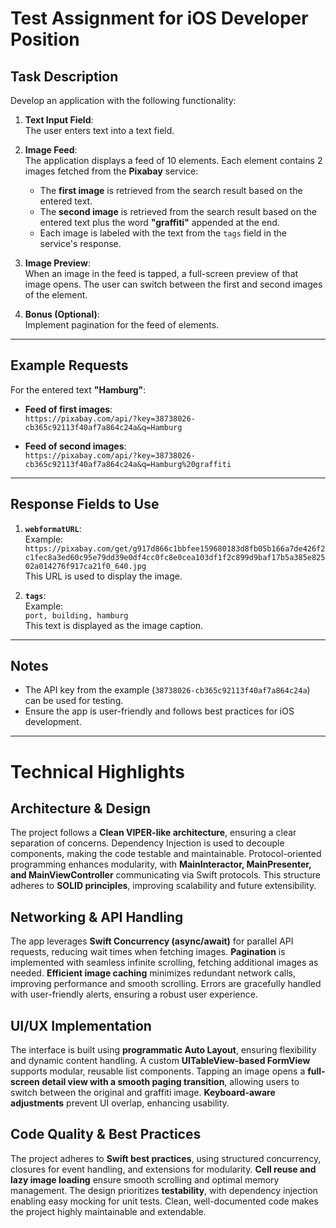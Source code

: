 # Test Assignment for iOS Developer Position

## Task Description

Develop an application with the following functionality:

1. **Text Input Field**:  
   The user enters text into a text field.

2. **Image Feed**:  
   The application displays a feed of 10 elements. Each element contains 2 images fetched from the **Pixabay** service:
   - The **first image** is retrieved from the search result based on the entered text.
   - The **second image** is retrieved from the search result based on the entered text plus the word **"graffiti"** appended at the end.
   - Each image is labeled with the text from the `tags` field in the service's response.

3. **Image Preview**:  
   When an image in the feed is tapped, a full-screen preview of that image opens. The user can switch between the first and second images of the element.

4. **Bonus (Optional)**:  
   Implement pagination for the feed of elements.

---

## Example Requests

For the entered text **"Hamburg"**:

- **Feed of first images**:  
  `https://pixabay.com/api/?key=38738026-cb365c92113f40af7a864c24a&q=Hamburg`

- **Feed of second images**:  
  `https://pixabay.com/api/?key=38738026-cb365c92113f40af7a864c24a&q=Hamburg%20graffiti`

---

## Response Fields to Use

1. **`webformatURL`**:  
   Example:  
   `https://pixabay.com/get/g917d866c1bbfee159680183d8fb05b166a7de426f2c1fec8a3ed60c95e79dd39e0df4cc0fc8e0cea103df1f2c899d9baf17b5a385e82502a014276f917ca21f0_640.jpg`  
   This URL is used to display the image.

2. **`tags`**:  
   Example:  
   `port, building, hamburg`  
   This text is displayed as the image caption.

---

## Notes

- The API key from the example (`38738026-cb365c92113f40af7a864c24a`) can be used for testing.
- Ensure the app is user-friendly and follows best practices for iOS development.

---

# Technical Highlights

## Architecture & Design
The project follows a **Clean VIPER-like architecture**, ensuring a clear separation of concerns. Dependency Injection is used to decouple components, making the code testable and maintainable. Protocol-oriented programming enhances modularity, with **MainInteractor, MainPresenter, and MainViewController** communicating via Swift protocols. This structure adheres to **SOLID principles**, improving scalability and future extensibility.

## Networking & API Handling
The app leverages **Swift Concurrency (async/await)** for parallel API requests, reducing wait times when fetching images. **Pagination** is implemented with seamless infinite scrolling, fetching additional images as needed. **Efficient image caching** minimizes redundant network calls, improving performance and smooth scrolling. Errors are gracefully handled with user-friendly alerts, ensuring a robust user experience.

## UI/UX Implementation
The interface is built using **programmatic Auto Layout**, ensuring flexibility and dynamic content handling. A custom **UITableView-based FormView** supports modular, reusable list components. Tapping an image opens a **full-screen detail view with a smooth paging transition**, allowing users to switch between the original and graffiti image. **Keyboard-aware adjustments** prevent UI overlap, enhancing usability.

## Code Quality & Best Practices
The project adheres to **Swift best practices**, using structured concurrency, closures for event handling, and extensions for modularity. **Cell reuse and lazy image loading** ensure smooth scrolling and optimal memory management. The design prioritizes **testability**, with dependency injection enabling easy mocking for unit tests. Clean, well-documented code makes the project highly maintainable and extendable.
